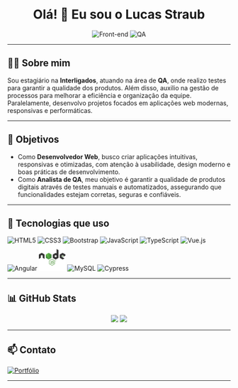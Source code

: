 <h1 align="center">Olá! 👋 Eu sou o Lucas Straub</h1>

<p align="center">

<img src="https://img.shields.io/badge/Front--end-%236a0dad?style=for-the-badge&logoColor=white" alt="Front-end">

<img src="https://img.shields.io/badge/QA-%23000000?style=for-the-badge&logoColor=white" alt="QA">

</p>

---

## 👨‍💻 Sobre mim

Sou estagiário na **Interligados**, atuando na área de **QA**, onde realizo testes para garantir a qualidade dos produtos. Além disso, auxilio na gestão de processos para melhorar a eficiência e organização da equipe. Paralelamente, desenvolvo projetos focados em aplicações web modernas, responsivas e performáticas.

---

## 🎯 Objetivos

- Como **Desenvolvedor Web**, busco criar aplicações intuitivas, responsivas e otimizadas, com atenção à usabilidade, design moderno e boas práticas de desenvolvimento.
- Como **Analista de QA**, meu objetivo é garantir a qualidade de produtos digitais através de testes manuais e automatizados, assegurando que funcionalidades estejam corretas, seguras e confiáveis.

---

## 🚀 Tecnologias que uso

<p align="left">
  <img src="https://cdn.jsdelivr.net/gh/devicons/devicon/icons/html5/html5-original.svg" width="40" title="HTML5" />
  <img src="https://cdn.jsdelivr.net/gh/devicons/devicon/icons/css3/css3-original.svg" width="40" title="CSS3" />
  <img src="https://cdn.jsdelivr.net/gh/devicons/devicon/icons/bootstrap/bootstrap-original.svg" width="40" title="Bootstrap" />
  <img src="https://cdn.jsdelivr.net/gh/devicons/devicon/icons/javascript/javascript-original.svg" width="40" title="JavaScript" />
  <img src="https://cdn.jsdelivr.net/gh/devicons/devicon/icons/typescript/typescript-original.svg" width="40" title="TypeScript" />
  <img src="https://cdn.jsdelivr.net/gh/devicons/devicon/icons/vuejs/vuejs-original.svg" width="40" title="Vue.js" />
  <img src="https://cdn.jsdelivr.net/gh/devicons/devicon/icons/angularjs/angularjs-original.svg" width="40" title="Angular" />
  <img src="https://raw.githubusercontent.com/devicons/devicon/master/icons/nodejs/nodejs-original-wordmark.svg"width="60"title="Node.js"/>
  <img src="https://cdn.jsdelivr.net/gh/devicons/devicon/icons/mysql/mysql-original.svg" width="40" title="MySQL" />
  <img src="https://cdn.jsdelivr.net/gh/devicons/devicon/icons/cypressio/cypressio-original.svg" width="40" title="Cypress" />
</p>


---

## 📊 GitHub Stats

<div align="center">
  <img height="160em" src="https://github-readme-stats.vercel.app/api?username=straublc&show_icons=true&theme=radical" />
  <img height="160em" src="https://github-readme-stats.vercel.app/api/top-langs/?username=straublc&layout=compact&langs_count=7&theme=radical&cache_seconds=1800" />
</div>

---

## 📫 Contato

<p align="left">
  <a href="https://lucasstraub.netlify.app/" target="_blank" style="margin-right: 10px;">
    <img src="https://img.shields.io/badge/Portfólio-%23003366?style=for-the-badge&logoColor=white" alt="Portfólio">
  </a>
  
</p>



---
